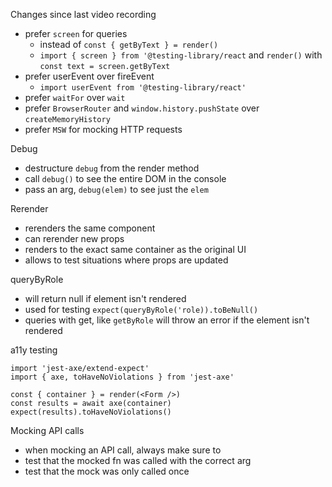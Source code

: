 Changes since last video recording

- prefer `screen` for queries
  - instead of `const { getByText } = render()`
  - `import { screen } from '@testing-library/react` and `render()` with
    `const text = screen.getByText`
- prefer userEvent over fireEvent
  - `import userEvent from '@testing-library/react'`
- prefer `waitFor` over `wait`
- prefer `BrowserRouter` and `window.history.pushState` over
  `createMemoryHistory`
- prefer `MSW` for mocking HTTP requests

Debug

- destructure `debug` from the render method
- call `debug()` to see the entire DOM in the console
- pass an arg, `debug(elem)` to see just the `elem`

Rerender

- rerenders the same component
- can rerender new props
- renders to the exact same container as the original UI
- allows to test situations where props are updated

queryByRole

- will return null if element isn't rendered
- used for testing `expect(queryByRole('role)).toBeNull()`
- queries with get, like `getByRole` will throw an error if the element isn't
  rendered

a11y testing

```
import 'jest-axe/extend-expect'
import { axe, toHaveNoViolations } from 'jest-axe'

const { container } = render(<Form />)
const results = await axe(container)
expect(results).toHaveNoViolations()
```

Mocking API calls

- when mocking an API call, always make sure to
- test that the mocked fn was called with the correct arg
- test that the mock was only called once
